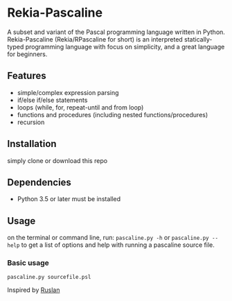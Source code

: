 # Rekia-Pascaline

A subset and variant of the Pascal programming language written in Python. 
Rekia-Pascaline (Rekia/RPascaline for short) is an interpreted statically-typed programming language with focus on simplicity, and a great language for beginners.

## Features
- simple/complex expression parsing
- if/else if/else statements
- loops (while, for, repeat-until and from loop)
- functions and procedures (including nested functions/procedures)
- recursion

## Installation

simply clone or download this repo

## Dependencies

- Python 3.5 or later must be installed

## Usage

on the terminal or command line, run:
``` pascaline.py -h ``` or ``` pascaline.py --help ``` to get a list of options and help with running a pascaline source file.

### Basic usage

```
pascaline.py sourcefile.psl
```


Inspired by [Ruslan](https://ruslanspivak.com/lsbasi-part1/)
